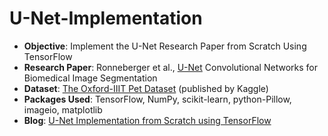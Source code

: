# U-Net-Implementation


* **Objective**: Implement the U-Net Research Paper from Scratch Using TensorFlow
* **Research Paper**: Ronneberger et al., [U-Net](https://arxiv.org/abs/1505.04597) Convolutional Networks for Biomedical Image Segmentation
* **Dataset**: [The Oxford-IIIT Pet Dataset](https://www.kaggle.com/tanlikesmath/the-oxfordiiit-pet-dataset) (published by Kaggle)
* **Packages Used**: TensorFlow, NumPy, scikit-learn, python-Pillow, imageio, matplotlib
* **Blog**: [U-Net Implementation from Scratch using TensorFlow](https://medium.com/geekculture/u-net-implementation-from-scratch-using-tensorflow-b4342266e406)
